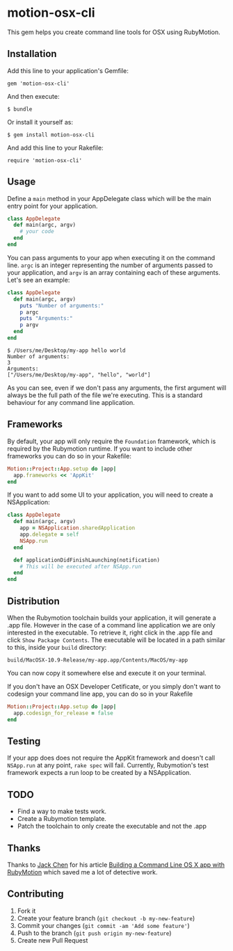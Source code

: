 # motion-osx-cli

This gem helps you create command line tools for OSX using RubyMotion.

## Installation

Add this line to your application's Gemfile:

    gem 'motion-osx-cli'

And then execute:

    $ bundle

Or install it yourself as:

    $ gem install motion-osx-cli

And add this line to your Rakefile:

    require 'motion-osx-cli'

## Usage

Define a `main` method in your AppDelegate class which will be the main entry point for your application.

```Ruby
class AppDelegate
  def main(argc, argv)
    # your code
  end
end
```

You can pass arguments to your app when executing it on the command line. `argc` is an integer representing the number of arguments passed to your application, and `argv` is an array containing each of these arguments. Let's see an example:

```Ruby
class AppDelegate
  def main(argc, argv)
    puts "Number of arguments:"
    p argc
    puts "Arguments:"
    p argv
  end
end
```

```
$ /Users/me/Desktop/my-app hello world
Number of arguments:
3
Arguments:
["/Users/me/Desktop/my-app", "hello", "world"]
```

As you can see, even if we don't pass any arguments, the first argument will always be the full path of the file we're executing. This is a standard behaviour for any command line application.

## Frameworks

By default, your app will only require the `Foundation` framework, which is required by the Rubymotion runtime. If you want to include other frameworks you can do so in your Rakefile:

```Ruby
Motion::Project::App.setup do |app|
  app.frameworks << 'AppKit'
end
```

If you want to add some UI to your application, you will need to create a NSApplication:

```Ruby
class AppDelegate
  def main(argc, argv)
    app = NSApplication.sharedApplication
    app.delegate = self
    NSApp.run
  end

  def applicationDidFinishLaunching(notification)
    # This will be executed after NSApp.run
  end
end
```

## Distribution

When the Rubymotion toolchain builds your application, it will generate a .app file. However in the case of a command line application we are only interested in the executable. To retrieve it, right click in the .app file and click `Show Package Contents`. The executable will be located in a path similar to this, inside your `build` directory:

    build/MacOSX-10.9-Release/my-app.app/Contents/MacOS/my-app

You can now copy it somewhere else and execute it on your terminal.

If you don't have an OSX Developer Cetificate, or you simply don't want to codesign your command line app, you can do so in your Rakefile

```Ruby
Motion::Project::App.setup do |app|
  app.codesign_for_release = false
end
```

## Testing

If your app does does not require the AppKit framework and doesn't call `NSApp.run` at any point, `rake spec` will fail. Currently, Rubymotion's test framework expects a run loop to be created by a NSApplication.

## TODO

- Find a way to make tests work.
- Create a Rubymotion template.
- Patch the toolchain to only create the executable and not the .app

## Thanks

  Thanks to [Jack Chen](http://twitter.com/chendo) for his article [Building a Command Line OS X app with RubyMotion](http://chen.do/blog/2013/10/04/building-a-command-line-os-x-app-with-rubymotion/) which saved me a lot of detective work.

## Contributing

1. Fork it
2. Create your feature branch (`git checkout -b my-new-feature`)
3. Commit your changes (`git commit -am 'Add some feature'`)
4. Push to the branch (`git push origin my-new-feature`)
5. Create new Pull Request
